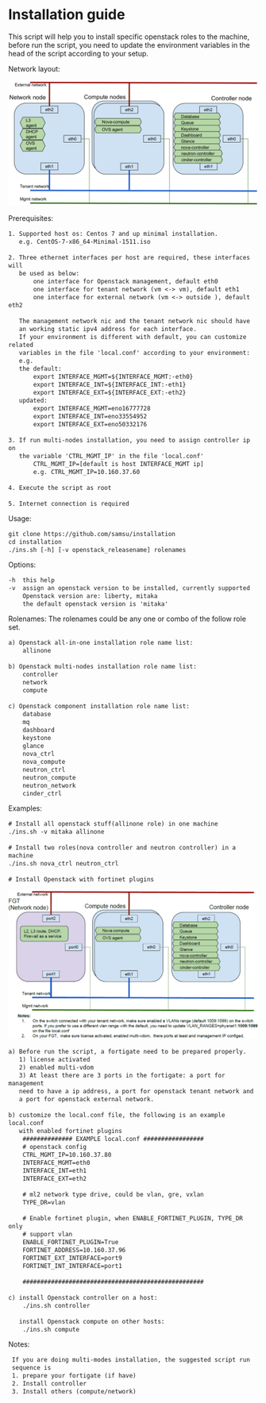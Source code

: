 # Installation guide

This script will help you to install specific openstack roles to the machine,
before run the script, you need to update the environment variables in the
head of the script according to your setup.

Network layout:

![alt text](./docs/images/network_layout.png "Reference Network Layout")
    

Prerequisites:

    1. Supported host os: Centos 7 and up minimal installation.
       e.g. CentOS-7-x86_64-Minimal-1511.iso

    2. Three ethernet interfaces per host are required, these interfaces will 
       be used as below:
           one interface for Openstack management, default eth0
           one interface for tenant network (vm <-> vm), default eth1
           one interface for external network (vm <-> outside ), default eth2
       
       The management network nic and the tenant network nic should have
       an working static ipv4 address for each interface.
       If your environment is different with default, you can customize related
       variables in the file 'local.conf' according to your environment:
       e.g.
       the default:
           export INTERFACE_MGMT=${INTERFACE_MGMT:-eth0}
           export INTERFACE_INT=${INTERFACE_INT:-eth1}
           export INTERFACE_EXT=${INTERFACE_EXT:-eth2} 
       updated:
           export INTERFACE_MGMT=eno16777728
           export INTERFACE_INT=eno33554952
           export INTERFACE_EXT=eno50332176

    3. If run multi-nodes installation, you need to assign controller ip on
       the variable 'CTRL_MGMT_IP' in the file 'local.conf'
           CTRL_MGMT_IP=[default is host INTERFACE_MGMT ip]
           e.g. CTRL_MGMT_IP=10.160.37.60

    4. Execute the script as root

    5. Internet connection is required


Usage:
   
    git clone https://github.com/samsu/installation
    cd installation
    ./ins.sh [-h] [-v openstack_releasename] rolenames


Options:

    -h  this help
    -v  assign an openstack version to be installed, currently supported
        Openstack version are: liberty, mitaka
        the default openstack version is 'mitaka'


Rolenames:
    The rolenames could be any one or combo of the follow role set.

    a) Openstack all-in-one installation role name list:
        allinone

    b) Openstack multi-nodes installation role name list:
        controller
        network
        compute

    c) Openstack component installation role name list:
        database
        mq
        dashboard
        keystone
        glance
        nova_ctrl
        nova_compute
        neutron_ctrl
        neutron_compute
        neutron_network
        cinder_ctrl


Examples:

    # Install all openstack stuff(allinone role) in one machine
    ./ins.sh -v mitaka allinone

    # Install two roles(nova controller and neutron controller) in a machine
    ./ins.sh nova_ctrl neutron_ctrl
    
    # Install Openstack with fortinet plugins    
![alt text](./docs/images/network_layout_with_fortigate.png "Reference Network Layout")    
    
    a) Before run the script, a fortigate need to be prepared properly.
       1) license activated
       2) enabled multi-vdom
       3) At least there are 3 ports in the fortigate: a port for management
       need to have a ip address, a port for openstack tenant network and 
       a port for openstack external network. 
    
    b) customize the local.conf file, the following is an example local.conf
       with enabled fortinet plugins
        ############## EXAMPLE local.conf #################
        # openstack config
        CTRL_MGMT_IP=10.160.37.80
        INTERFACE_MGMT=eth0
        INTERFACE_INT=eth1
        INTERFACE_EXT=eth2
        
        # ml2 network type drive, could be vlan, gre, vxlan
        TYPE_DR=vlan
        
        # Enable fortinet plugin, when ENABLE_FORTINET_PLUGIN, TYPE_DR only 
        # support vlan
        ENABLE_FORTINET_PLUGIN=True
        FORTINET_ADDRESS=10.160.37.96
        FORTINET_EXT_INTERFACE=port9
        FORTINET_INT_INTERFACE=port1
        
        ###################################################
        
    c) install Openstack controller on a host:
        ./ins.sh controller
       
       install Openstack compute on other hosts:
        ./ins.sh compute

Notes:

     If you are doing multi-modes installation, the suggested script run
     sequence is 
     1. prepare your fortigate (if have)
     2. Install controller
     3. Install others (compute/network)
         